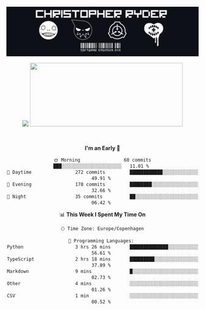 
<!--
**Dikiv/Dikiv** is a ✨ _special_ ✨ repository because its `README.md` (this file) appears on your GitHub profile.

Here are some ideas to get you started:

- 🔭 I’m currently working on ...
- 🌱 I’m currently learning ...
- 👯 I’m looking to collaborate on ...
- 🤔 I’m looking for help with ...
- 💬 Ask me about ...
- 📫 How to reach me: ...
- 😄 Pronouns: ...
- ⚡ Fun fact: ...
-->
<p align="center">
  <img src="./assets/Banner1.png" alt="Banner"></a>
</p>
<p align="center">
<div style="text-align: center">
<img src="https://github-readme-stats.vercel.app/api?username=Dikiv&count_private=true&show_icons=true&theme=prussian" width="400">

<img src="https://readme-daily-quotes.vercel.app/api?theme=dark&author=Dan+Quayle&quote=It&#x27;s+time+for+the+human+race+to+enter+the+solar+system!" width="400" height ="167">

</p>
<br />


<!--START_SECTION:waka-->
**I'm an Early 🐤** 

```text
🌞 Morning                60 commits          ███░░░░░░░░░░░░░░░░░░░░░░   11.01 % 
🌆 Daytime                272 commits         ████████████░░░░░░░░░░░░░   49.91 % 
🌃 Evening                178 commits         ████████░░░░░░░░░░░░░░░░░   32.66 % 
🌙 Night                  35 commits          ██░░░░░░░░░░░░░░░░░░░░░░░   06.42 % 
```


📊 **This Week I Spent My Time On** 

```text
🕑︎ Time Zone: Europe/Copenhagen

💬 Programming Languages: 
Python                   3 hrs 26 mins       ██████████████░░░░░░░░░░░   56.61 % 
TypeScript               2 hrs 18 mins       █████████░░░░░░░░░░░░░░░░   37.89 % 
Markdown                 9 mins              █░░░░░░░░░░░░░░░░░░░░░░░░   02.73 % 
Other                    4 mins              ░░░░░░░░░░░░░░░░░░░░░░░░░   01.26 % 
CSV                      1 min               ░░░░░░░░░░░░░░░░░░░░░░░░░   00.52 % 
```


<!--END_SECTION:waka-->

</div>